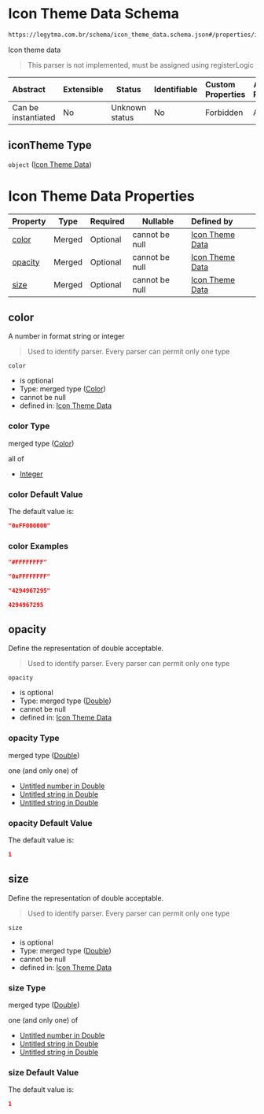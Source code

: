 # Icon Theme Data Schema

```txt
https://legytma.com.br/schema/icon_theme_data.schema.json#/properties/iconTheme
```

Icon theme data


> This parser is not implemented, must be assigned using registerLogic
>

| Abstract            | Extensible | Status         | Identifiable | Custom Properties | Additional Properties | Access Restrictions | Defined In                                                                                |
| :------------------ | ---------- | -------------- | ------------ | :---------------- | --------------------- | ------------------- | ----------------------------------------------------------------------------------------- |
| Can be instantiated | No         | Unknown status | No           | Forbidden         | Allowed               | none                | [app_bar_theme.schema.json\*](../schema/app_bar_theme.schema.json) |

## iconTheme Type

`object` ([Icon Theme Data](app_bar_theme-properties-icon-theme-data.md))

# Icon Theme Data Properties

| Property            | Type   | Required | Nullable       | Defined by                                                                                                                          |
| :------------------ | ------ | -------- | -------------- | :---------------------------------------------------------------------------------------------------------------------------------- |
| [color](#color)     | Merged | Optional | cannot be null | [Icon Theme Data](icon_theme_data-properties-color.md)     |
| [opacity](#opacity) | Merged | Optional | cannot be null | [Icon Theme Data](icon_theme_data-properties-double.md) |
| [size](#size)       | Merged | Optional | cannot be null | [Icon Theme Data](icon_theme_data-properties-double-1.md)  |

## color

A number in format string or integer


> Used to identify parser. Every parser can permit only one type
>

`color`

-   is optional
-   Type: merged type ([Color](icon_theme_data-properties-color.md))
-   cannot be null
-   defined in: [Icon Theme Data](icon_theme_data-properties-color.md)

### color Type

merged type ([Color](icon_theme_data-properties-color.md))

all of

-   [Integer](color-allof-integer.md)

### color Default Value

The default value is:

```json
"0xFF000000"
```

### color Examples

```json
"#FFFFFFFF"
```

```json
"0xFFFFFFFF"
```

```json
"4294967295"
```

```json
4294967295
```

## opacity

Define the representation of double acceptable.


> Used to identify parser. Every parser can permit only one type
>

`opacity`

-   is optional
-   Type: merged type ([Double](icon_theme_data-properties-double.md))
-   cannot be null
-   defined in: [Icon Theme Data](icon_theme_data-properties-double.md)

### opacity Type

merged type ([Double](icon_theme_data-properties-double.md))

one (and only one) of

-   [Untitled number in Double](double-oneof-0.md)
-   [Untitled string in Double](double-oneof-1.md)
-   [Untitled string in Double](double-oneof-2.md)

### opacity Default Value

The default value is:

```json
1
```

## size

Define the representation of double acceptable.


> Used to identify parser. Every parser can permit only one type
>

`size`

-   is optional
-   Type: merged type ([Double](icon_theme_data-properties-double-1.md))
-   cannot be null
-   defined in: [Icon Theme Data](icon_theme_data-properties-double-1.md)

### size Type

merged type ([Double](icon_theme_data-properties-double-1.md))

one (and only one) of

-   [Untitled number in Double](double-oneof-0.md)
-   [Untitled string in Double](double-oneof-1.md)
-   [Untitled string in Double](double-oneof-2.md)

### size Default Value

The default value is:

```json
1
```
